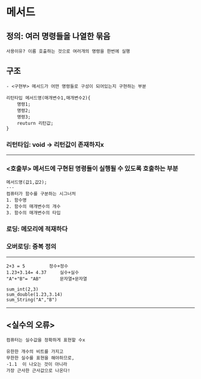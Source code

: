 # 메서드
## 정의: 여러 명령들을 나열한 묶음
	사용이유? 이름 호출하는 것으로 여러개의 명령을 한번에 실행
## 구조
	- <구현부> 메서드가 어떤 명령들로 구성이 되어있는지 구현하는 부분

```
리턴타입 메서드명(매개변수1,매개변수2){
	명령1;
	명령2;
	명령3;
	reuturn 리턴값;
}
```
### 리턴타입: void -> 리턴값이 존재하지x
---------------------------------------------------
### <호출부> 메서드에 구현된 명령들이 실행될 수 있도록 호출하는 부분
```
메서드명(값1,값2);
---
컴퓨터가 함수를 구분하는 시그너처
1. 함수명
2. 함수의 매개변수의 개수
3. 함수의 매개변수의 타입
```

### 로딩: 메모리에 적재하다
### 오버로딩: 중복 정의
---------------------------------------------
```
2+3 = 5			정수+정수
1.23+3.14= 4.37		실수+실수
"A"+"B"= "AB"		문자열+문자열

sum_int(2,3)
sum_double(1.23,3.14)
sum_String("A","B")
```
-----------------
## <실수의 오류>
	컴퓨터는 실수값을 정확하게 표현할 수x

	유한한 개수의 비트를 가지고
	무한한 실수를 표현을 해야하므로,
	-1.1  이 나오는 것이 아니라
	가장 근사한 근사값으로 나온다!
